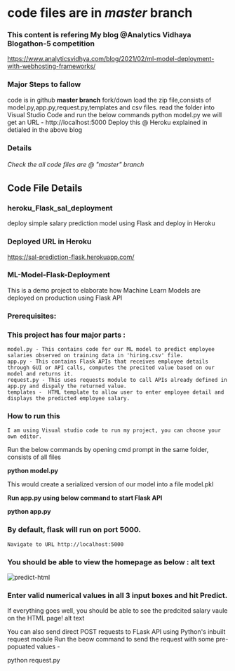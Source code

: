 # code files are in *master* branch
###  This content is refering My blog @Analytics Vidhaya Blogathon-5 competition 
https://www.analyticsvidhya.com/blog/2021/02/ml-model-deployment-with-webhosting-frameworks/

### Major Steps to fallow
code is in github **master branch** 
fork/down load the zip file,consists of model.py,app.py,request.py,templates and csv files.
read the folder into Visual Studio Code 
and run the below commands 
python model.py
we will get an URL - http://localhost:5000
Deploy this @ Heroku explained in detialed in the above blog

### Details
###### Check the all code files are @ "master" branch

## Code File Details
### heroku_Flask_sal_deployment
deploy simple salary prediction model using Flask and deploy in Heroku

### Deployed URL in Heroku
https://sal-prediction-flask.herokuapp.com/

### ML-Model-Flask-Deployment

This is a demo project to elaborate how Machine Learn Models are deployed on production using Flask API
### Prerequisites:

### This project has four major parts :

    model.py - This contains code for our ML model to predict employee salaries observed on training data in 'hiring.csv' file.
    app.py - This contains Flask APIs that receives employee details through GUI or API calls, computes the precited value based on our model and returns it.
    request.py - This uses requests module to call APIs already defined in app.py and dispaly the returned value.
    templates -  HTML template to allow user to enter employee detail and displays the predicted employee salary.

### How to run this 

    I am using Visual studio code to run my project, you can choose your own editor.
   Run the below commands by opening cmd prompt in the same folder, consists of all files
   
**python model.py** 

This would create a serialized version of our model into a file model.pkl

**Run app.py using below command to start Flask API**

**python app.py**

### By default, flask will run on port 5000.

    Navigate to URL http://localhost:5000

### You should be able to view the homepage as below : alt text



![predict-html](https://user-images.githubusercontent.com/66937023/104154522-1f36f180-540b-11eb-94bf-803bbd47b0f8.PNG)



### Enter valid numerical values in all 3 input boxes and hit Predict.

If everything goes well, you should be able to see the predcited salary vaule on the HTML page! alt text

You can also send direct POST requests to FLask API using Python's inbuilt request module Run the beow command to send the request with some pre-popuated values -

python request.py

